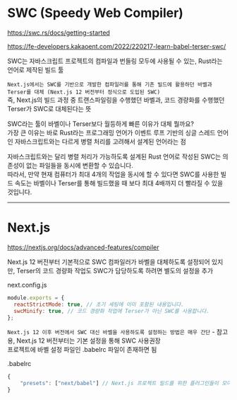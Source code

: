 # SWC (Speedy Web Compiler)

https://swc.rs/docs/getting-started

https://fe-developers.kakaoent.com/2022/220217-learn-babel-terser-swc/

SWC는 자바스크립트 프로젝트의 컴파일과 번들링 모두에 사용될 수 있는, Rust라는 언어로 제작된 빌드 툴

`Next.js에서는 SWC를 기반으로 개발한 컴파일러를 통해 기존 빌드에 활용하던 바벨과 Terser를 대체 (Next.js 12 버전부터 정식으로 도입된 SWC)`  
즉, Next.js의 빌드 과정 중 트랜스파일링을 수행했던 바벨과, 코드 경량화를 수행했던 Terser가 SWC로 대체된다는 뜻

SWC라는 툴이 바벨이나 Terser보다 월등하게 빠른 이유가 대체 뭘까요?  
가장 큰 이유는 바로 Rust라는 프로그래밍 언어가 이벤트 루프 기반의 싱글 스레드 언어인 자바스크립트와는 다르게 병렬 처리를 고려해서 설계된 언어라는 점

자바스크립트와는 달리 병렬 처리가 가능하도록 설계된 Rust 언어로 작성된 SWC는 의존성이 없는 파일들을 동시에 변환할 수 있습니다.  
따라서, 만약 현재 컴퓨터가 최대 4개의 작업을 동시에 할 수 있다면 SWC를 사용한 빌드 속도는 바벨이나 Terser를 통해 빌드했을 때 보다 최대 4배까지 더 빨라질 수 있을 것입니다.

---

# Next.js

https://nextjs.org/docs/advanced-features/compiler

Next.js 12 버전부터 기본적으로 SWC 컴파일러가 바벨을 대체하도록 설정되어 있지만, Terser의 코드 경량화 작업도 SWC가 담당하도록 하려면 별도의 설정을 추가

next.config.js

```javascript
module.exports = {
  reactStrictMode: true, // 초기 세팅에 이미 포함된 내용입니다.
  swcMinify: true, // 코드 경량화 작업에 Terser가 아닌 SWC를 사용합니다.
};
```

`Next.js 12 이후 버전에서 SWC 대신 바벨을 사용하도록 설정하는 방법은 매우 간단` - 참고용, Next.js 12 버전부터는 기본 설정을 통해 SWC 사용권장  
프로젝트에 바벨 설정 파일인 .babelrc 파일이 존재하면 됨

.babelrc

```javascript
{
    "presets": ["next/babel"] // Next.js 프로젝트 빌드를 위한 플러그인들이 모여있는 프리셋입니다.
}
```
